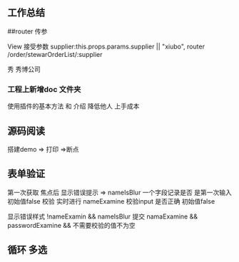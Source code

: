 ## 工作总结

##router 传参

  View 接受参数    supplier:this.props.params.supplier || "xiubo",
  router /order/stewarOrderList/:supplier
  <Link to={'/order/stewarOrderList/:xiubo'} className="blockDiv">
                <span>秀</span> <span>秀博公司</span>
  </Link>

### 工程上新增doc 文件夹

使用插件的基本方法 和 介绍
降低他人 上手成本

## 源码阅读

搭建demo => 打印 =>断点

## 表单验证

第一次获取 焦点后 显示错误提示  => nameIsBlur 一个字段记录是否 是第一次输入 初始值false
校验 实时进行 nameExamine 校验input 是否正确 初始值false

显示错误样式 !nameExamin && nameIsBlur
提交 namaExamine && passwordExamine && 不需要校验的值不为空

## 循环 多选
